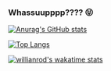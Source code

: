 ### Whassuupppp???? 😝

<!--
**rafael-perini/rafael-perini** is a ✨ _special_ ✨ repository because its `README.md` (this file) appears on your GitHub profile.

Here are some ideas to get you started:

- 🔭 I’m currently working on ...
- 🌱 I’m currently learning ...
- 👯 I’m looking to collaborate on ...
- 🤔 I’m looking for help with ...
- 💬 Ask me about ...
- 📫 How to reach me: ...
- 😄 Pronouns: ...
- ⚡ Fun fact: ...
-->

[![Anurag's GitHub stats](https://github-readme-stats.vercel.app/api?username=rafael-perini&count_private=true&include_all_commits=true&show_icons=true&theme=dark)](https://github.com/rafael-perini)

[![Top Langs](https://github-readme-stats.vercel.app/api/top-langs/?username=rafael-perini&theme=dark&layout=compact)](https://github.com/rafael-perini)


[![willianrod's wakatime stats](https://github-readme-stats.vercel.app/api/wakatime?username=rafaelperini&theme=dark&langs_count=5&layout=compact)](https://github.com/rafael-perini)
